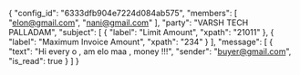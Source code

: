 {
  "config_id": "6333dfb904e7224d084ab575",
  "members": [
    "elon@gmail.com",
    "nani@gmail.com"
  ],
  "party": "VARSH TECH PALLADAM",
  "subject": [
    {
      "label": "Limit Amount",
      "xpath": "21011"
    },
    {
      "label": "Maximum Invoice Amount",
      "xpath": "234"
    }
  ],
  "message": [
    {
      "text": "Hi every o , am elo maa ,  money !!!",
      "sender": "buyer@gmail.com",
      "is_read": true
    }
  ]
}